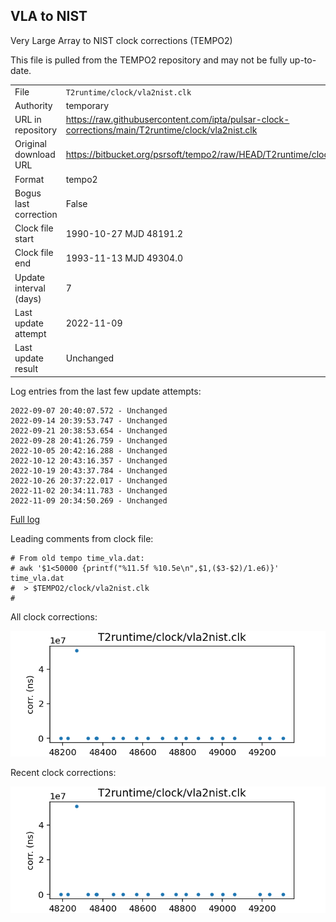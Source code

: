 
## VLA to NIST

Very Large Array to NIST clock corrections (TEMPO2)

This file is pulled from the TEMPO2 repository and may not be fully up-to-date.

|     |     |
|:--- |:--- |
| File | `T2runtime/clock/vla2nist.clk` |
| Authority | temporary |
| URL in repository | <https://raw.githubusercontent.com/ipta/pulsar-clock-corrections/main/T2runtime/clock/vla2nist.clk> |
| Original download URL | <https://bitbucket.org/psrsoft/tempo2/raw/HEAD/T2runtime/clock/vla2nist.clk> |
| Format | tempo2 |
| Bogus last correction | False |
| Clock file start | 1990-10-27 MJD 48191.2 |
| Clock file end | 1993-11-13 MJD 49304.0 |
| Update interval (days) | 7 |
| Last update attempt | 2022-11-09 |
| Last update result | Unchanged |

Log entries from the last few update attempts:
```
2022-09-07 20:40:07.572 - Unchanged
2022-09-14 20:39:53.747 - Unchanged
2022-09-21 20:38:53.654 - Unchanged
2022-09-28 20:41:26.759 - Unchanged
2022-10-05 20:42:16.288 - Unchanged
2022-10-12 20:43:16.357 - Unchanged
2022-10-19 20:43:37.784 - Unchanged
2022-10-26 20:37:22.017 - Unchanged
2022-11-02 20:34:11.783 - Unchanged
2022-11-09 20:34:50.269 - Unchanged
```
[Full log](https://raw.githubusercontent.com/ipta/pulsar-clock-corrections/main/log/T2runtime/clock/vla2nist.clk.log)

Leading comments from clock file:

    # From old tempo time_vla.dat:
    # awk '$1<50000 {printf("%11.5f %10.5e\n",$1,($3-$2)/1.e6)}' time_vla.dat
    #  > $TEMPO2/clock/vla2nist.clk
    #



All clock corrections:

![plot of all clock corrections](vla2nist.clk.png "All corrections")

Recent clock corrections:

![plot of recent clock corrections](vla2nist.clk.short.png "Recent corrections")

